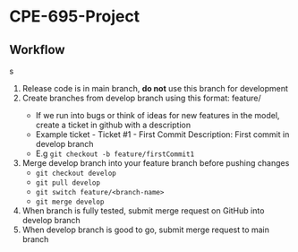 # CPE-695-Project

## Workflow
s
1. Release code is in main branch, **do not** use this branch for development 
2. Create branches from develop branch using this format: feature/<branch-name><ticket-number>
     - If we run into bugs or think of ideas for new features in the model, create a ticket in github with a description 
     - Example ticket -  Ticket #1 - First Commit Description: First commit in develop branch 
     - E.g  ```git checkout -b feature/firstCommit1```
3. Merge develop branch into your feature branch before pushing changes 
     - ```git checkout develop```
     - ```git pull develop```
     - ```git switch feature/<branch-name>```
     - ```git merge develop```
4. When branch is fully tested, submit merge request on GitHub into develop branch
5. When develop branch is good to go, submit merge request to main branch 
